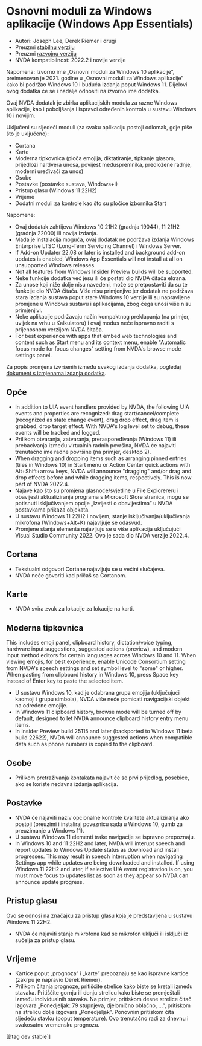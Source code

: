# Osnovni moduli za Windows aplikacije (Windows App Essentials) #

* Autori: Joseph Lee, Derek Riemer i drugi
* Preuzmi [stabilnu verziju][1]
* Preuzmi [razvojnu verziju][2]
* NVDA kompatibilnost: 2022.2 i novije verzije

Napomena: Izvorno ime „Osnovni moduli za Windows 10 aplikacije”, preimenovan
je 2021. godine u „Osnovni moduli za Windows aplikacije” kako bi podržao
Windows 10 i buduća izdanja poput Windows 11. Dijelovi ovog dodatka će se i
nadalje odnositi na izvorno ime dodatka.

Ovaj NVDA dodatak je zbirka aplikacijskih modula za razne Windows
aplikacije, kao i poboljšanja i ispravci određenih kontrola u sustavu
Windows 10 i novijim.

Uključeni su sljedeći moduli (za svaku aplikaciju postoji odlomak, gdje piše
što je uključeno):

* Cortana
* Karte
* Moderna tipkovnica (ploča emojija, diktatiranje, tipkanje glasom,
  prijedlozi hardvera unosa, povijest međuspremnika, predložene radnje,
  moderni uređivači za unos)
* Osobe
* Postavke (postavke sustava, Windows+I)
* Pristup glasu (Windows 11 22H2)
* Vrijeme
* Dodatni moduli za kontrole kao što su pločice izbornika Start

Napomene:

* Ovaj dodatak zahtijeva Windows 10 21H2 (gradnja 19044), 11 21H2 (gradnja
  22000) ili novija izdanja.
* Mada je instalacija moguća, ovaj dodatak ne podržava izdanja Windows
  Enterprise LTSC (Long-Term Servicing Channel) i Windows Server.
* If Add-on Updater 22.08 or later is installed and background add-on
  updates is enabled, Windows App Essentials will not install at all on
  unsupported Windows releases.
* Not all features from Windows Insider Preview builds will be supported.
* Neke funkcije dodatka već jesu ili će postati dio NVDA čitača ekrana.
* Za unose koji niže dolje nisu navedeni, može se pretpostaviti da su te
  funkcije dio NVDA čitača. Više nisu primjenjive jer dodatak ne podržava
  stara izdanja sustava poput stare Windows 10 verzije ili su napravljene
  promjene u Windows sustavu i aplikacijama, zbog čega unosi više nisu
  primjenjivi.
* Neke aplikacije podržavaju način kompaktnog preklapanja (na primjer,
  uvijek na vrhu u Kalkulatoru) i ovaj modus neće ispravno raditi s
  prijenosnom verzijom NVDA čitača.
* For best experience with apps that embed web technologies and content such
  as Start menu and its context menu, enable "Automatic focus mode for focus
  changes" setting from NVDA's browse mode settings panel.

Za popis promjena izvršenih između svakog izdanja dodatka, pogledaj
[dokument s izmjenama izdanja dodatka][3].

## Opće

* In addition to UIA event handlers provided by NVDA, the following UIA
  events and properties are recognized: drag start/cancel/complete
  (recognized as state change event), drag drop effect, drag item is
  grabbed, drop target effect. With NVDA's log level set to debug, these
  events will be tracked and logged.
* Prilikom otvaranja, zatvaranja, preraspoređivanja (Windows 11) ili
  prebacivanja između virtualnih radnih površina, NVDA će najaviti
  trenutačno ime radne površine (na primjer, desktop 2).
* When dragging and dropping items such as arranging pinned entries (tiles
  in Windows 10) in Start menu or Action Center quick actions with
  Alt+Shift+arrow keys, NVDA will announce "dragging" and/or drag and drop
  effects before and while dragging items, respectively. This is now part of
  NVDA 2022.4.
* Najave kao što su promjena glasnoće/svjetline u File Explorereru i
  obavijesti aktualiziranja programa s Microsoft Store stranica, mogu se
  potisnuti isključivanjem opcije „Izvijesti o obavijestima” u NVDA
  postavkama prikaza objekata.
* U sustavu Windows 11 22H2 i novijem, stanje isključivanja/uključivanja
  mikrofona (Windows+Alt+K) najavljuje se odasvud.
* Promjene stanja elementa najavljuju se u više aplikacija uključujući
  Visual Studio Community 2022. Ovo je sada dio NVDA verzije 2022.4.

## Cortana

* Tekstualni odgovori Cortane najavljuju se u većini slučajeva.
* NVDA neće govoriti kad pričaš sa Cortanom.

## Karte

* NVDA svira zvuk za lokacije za lokacije na karti.

## Moderna tipkovnica

This includes emoji panel, clipboard history, dictation/voice typing,
hardware input suggestions, suggested actions (preview), and modern input
method editors for certain languages across Windows 10 and 11. When viewing
emojis, for best experience, enable Unicode Consortium setting from NVDA's
speech settings and set symbol level to "some" or higher. When pasting from
clipboard history in Windows 10, press Space key instead of Enter key to
paste the selected item.

* U sustavu Windows 10, kad je odabrana grupa emojija (uključujući kaomoji i
  grupu simbola), NVDA više neće pomicati navigacijski objekt na određene
  emojije.
* In Windows 11 clipboard history, browse mode will be turned off by
  default, designed to let NVDA announce clipboard history entry menu items.
* In Insider Preview build 25115 and later (backported to Windows 11 beta
  build 22622), NVDA will announce suggested actions when compatible data
  such as phone numbers is copied to the clipboard.

## Osobe

* Prilikom pretraživanja kontakata najavit će se prvi prijedlog, posebice,
  ako se koriste nedavna izdanja aplikacija.

## Postavke

* NVDA će najaviti naziv opcionalne kontrole kvalitete aktualiziranja ako
  postoji (preuzimi i instaliraj poveznicu sada u Windows 10, gumb za
  preuzimanje u Windows 11).
* U sustavu Windows 11 elementi trake navigacije se ispravno prepoznaju.
* In Windows 10 and 11 22H2 and later, NVDA will interupt speech and report
  updates to Windows Update status as download and install progresses. This
  may result in speech interruption when navigating Settings app while
  updates are being downloaded and installed. If using Windows 11 22H2 and
  later, if selective UIA event registration is on, you must move focus to
  updates list as soon as they appear so NVDA can announce update progress.

## Pristup glasu

Ovo se odnosi na značajku za pristup glasu koja je predstavljena u sustavu
Windows 11 22H2.

* NVDA će najaviti stanje mikrofona kad se mikrofon uključi ili isključi iz
  sučelja za pristup glasu.

## Vrijeme

* Kartice poput „prognoza” i „karte” prepoznaju se kao ispravne kartice
  (zakrpu je napravio Derek Riemer).
* Prilikom čitanja prognoze, pritišćite strelice kako biste se kretali
  između stavaka. Pritišćite gornju ili donju strelicu kako biste se
  premještali između individualnih stavaka. Na primjer, pritiskom desne
  strelice čitač izgovara „Ponedjeljak: 79 stupnjeva, djelomično oblačno,
  …”, pritiskom na strelicu dolje izgovara „Ponedjeljak”. Ponovnim pritiskom
  čita sljedeću stavku (poput temperature). Ovo trenutačno radi za dnevnu i
  svakosatnu vremensku prognozu.

[[!tag dev stable]]

[1]: https://addons.nvda-project.org/files/get.php?file=w10

[2]: https://addons.nvda-project.org/files/get.php?file=w10-dev

[3]: https://github.com/josephsl/wintenapps/wiki/w10changelog
